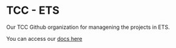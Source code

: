 # TCC - ETS
Our TCC Github organization for managening the projects in ETS.

You can access our [docs here](https://docs-tcc-ets.vercel.app/)
